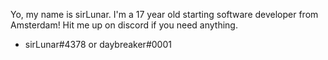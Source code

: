Yo, my name is sirLunar. I'm a 17 year old starting software developer from Amsterdam! Hit me up on discord if you need anything.
- sirLunar#4378 or daybreaker#0001

<!---
ruder04/ruder04 is a ✨ special ✨ repository because its `README.md` (this file) appears on your GitHub profile.
You can click the Preview link to take a look at your changes.
--->
